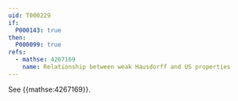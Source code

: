```yaml
---
uid: T000229
if:
  P000143: true
then:
  P000099: true
refs:
  - mathse: 4267169
    name: Relationship between weak Hausdorff and US properties
---
```


See {{mathse:4267169}}.
